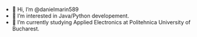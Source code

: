 - 👋 Hi, I’m @danielmarin589
- 👀 I’m interested in Java/Python developement.
- 🌱 I’m currently studying Applied Electronics at Politehnica University of Bucharest.


<!---
danielmarin589/danielmarin589 is a ✨ special ✨ repository because its `README.md` (this file) appears on your GitHub profile.
You can click the Preview link to take a look at your changes.
--->
